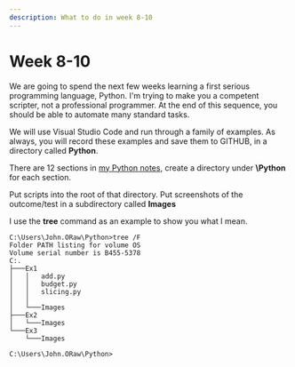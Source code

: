 ```yaml
---
description: What to do in week 8-10
---
```


# Week 8-10

We are going to spend the next few weeks learning a first serious programming language, Python. I'm trying to make you a competent scripter, not a professional programmer. At the end of this sequence, you should be able to automate many standard tasks.

We will use Visual Studio Code and run through a family of examples. As always, you will record these examples and save them to GITHUB, in a directory called **Python**.&#x20;

There are 12 sections in [my Python notes](https://johnoraw-education.gitbook.io/iac/python-for-cloud-scripters), create a directory under **\Python** for each section.

Put scripts into the root of that directory. Put screenshots of the outcome/test in a subdirectory called **Images**

I use the **tree** command as an example to show you what I mean.

```
C:\Users\John.ORaw\Python>tree /F
Folder PATH listing for volume OS
Volume serial number is B455-5378
C:.
├───Ex1
│   │   add.py
│   │   budget.py
│   │   slicing.py
│   │
│   └───Images
├───Ex2
│   └───Images
└───Ex3
    └───Images

C:\Users\John.ORaw\Python>
```
